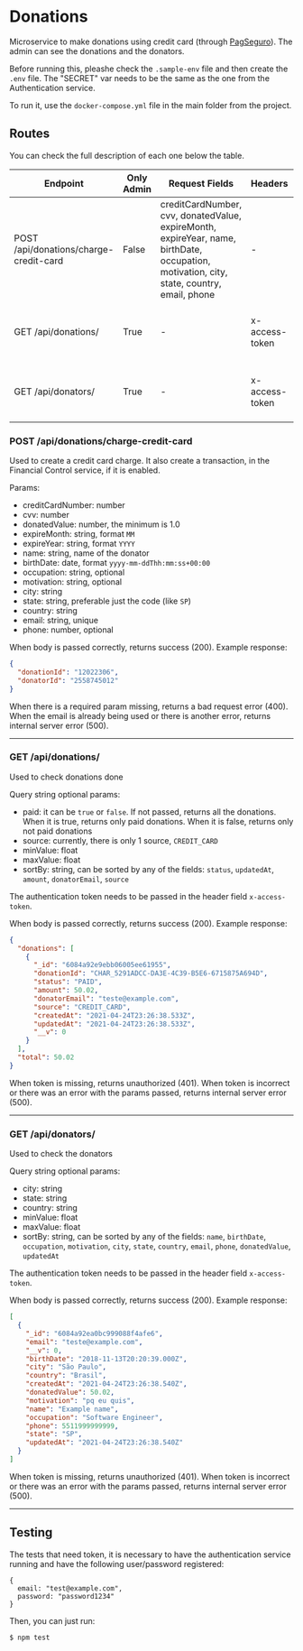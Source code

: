 # Donations

Microservice to make donations using credit card (through [PagSeguro](https://dev.pagseguro.uol.com.br/v4.0/)). The admin can see the donations and the donators.

Before running this, pleashe check the `.sample-env` file and then create the `.env` file. The "SECRET" var needs to be the same as the one from the Authentication service.

To run it, use the `docker-compose.yml` file in the main folder from the project.

## Routes

You can check the full description of each one below the table.

| Endpoint                               | Only Admin | Request Fields                                                                                                                            | Headers        | Filters                                          | Description                                                              |
| -------------------------------------- | ---------- | ----------------------------------------------------------------------------------------------------------------------------------------- | -------------- | ------------------------------------------------ | ------------------------------------------------------------------------ |
| POST /api/donations/charge-credit-card | False      | creditCardNumber, cvv, donatedValue, expireMonth, expireYear, name, birthDate, occupation, motivation, city, state, country, email, phone | -              | -                                                | Charges the credit card, create a donation, a donator and a transaction. |
| GET /api/donations/                    | True       | -                                                                                                                                         | x-access-token | paid, source, minValue, maxValue, sortBy         | Returns the donations done                                               |
| GET /api/donators/                     | True       | -                                                                                                                                         | x-access-token | city, state, country, minValue, maxValue, sortBy | Redefines the password for the logged user                               |

### POST /api/donations/charge-credit-card

Used to create a credit card charge. It also create a transaction, in the Financial Control service, if it is enabled.

Params:

- creditCardNumber: number
- cvv: number
- donatedValue: number, the minimum is 1.0
- expireMonth: string, format `MM`
- expireYear: string, format `YYYY`
- name: string, name of the donator
- birthDate: date, format `yyyy-mm-ddThh:mm:ss+00:00`
- occupation: string, optional
- motivation: string, optional
- city: string
- state: string, preferable just the code (like `SP`)
- country: string
- email: string, unique
- phone: number, optional

When body is passed correctly, returns success (200). Example response:

```json
{
  "donationId": "12022306",
  "donatorId": "2558745012"
}
```

When there is a required param missing, returns a bad request error (400). When the email is already being used or there is another error, returns internal server error (500).

---

### GET /api/donations/

Used to check donations done

Query string optional params:

- paid: it can be `true` or `false`. If not passed, returns all the donations. When it is true, returns only paid donations. When it is false, returns only not paid donations
- source: currently, there is only 1 source, `CREDIT_CARD`
- minValue: float
- maxValue: float
- sortBy: string, can be sorted by any of the fields: `status`, `updatedAt`, `amount`, `donatorEmail`, `source`

The authentication token needs to be passed in the header field `x-access-token`.

When body is passed correctly, returns success (200). Example response:

```json
{
  "donations": [
    {
      "_id": "6084a92e9ebb06005ee61955",
      "donationId": "CHAR_5291ADCC-DA3E-4C39-B5E6-6715875A694D",
      "status": "PAID",
      "amount": 50.02,
      "donatorEmail": "teste@example.com",
      "source": "CREDIT_CARD",
      "createdAt": "2021-04-24T23:26:38.533Z",
      "updatedAt": "2021-04-24T23:26:38.533Z",
      "__v": 0
    }
  ],
  "total": 50.02
}
```

When token is missing, returns unauthorized (401). When token is incorrect or there was an error with the params passed, returns internal server error (500).

---

### GET /api/donators/

Used to check the donators

Query string optional params:

- city: string
- state: string
- country: string
- minValue: float
- maxValue: float
- sortBy: string, can be sorted by any of the fields: `name`, `birthDate`, `occupation`, `motivation`, `city`, `state`, `country`, `email`, `phone`, `donatedValue`, `updatedAt`

The authentication token needs to be passed in the header field `x-access-token`.

When body is passed correctly, returns success (200). Example response:

```json
[
  {
    "_id": "6084a92ea0bc999088f4afe6",
    "email": "teste@example.com",
    "__v": 0,
    "birthDate": "2018-11-13T20:20:39.000Z",
    "city": "São Paulo",
    "country": "Brasil",
    "createdAt": "2021-04-24T23:26:38.540Z",
    "donatedValue": 50.02,
    "motivation": "pq eu quis",
    "name": "Example name",
    "occupation": "Software Engineer",
    "phone": 5511999999999,
    "state": "SP",
    "updatedAt": "2021-04-24T23:26:38.540Z"
  }
]
```

When token is missing, returns unauthorized (401). When token is incorrect or there was an error with the params passed, returns internal server error (500).

---

## Testing

The tests that need token, it is necessary to have the authentication service running and have the following user/password registered:

```
{
  email: "test@example.com",
  password: "password1234"
}
```

Then, you can just run:

```
$ npm test
```
